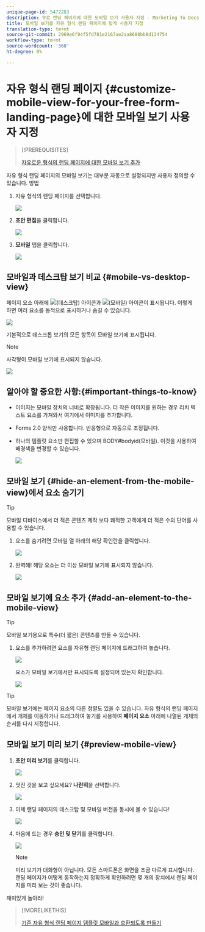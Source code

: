 ```yaml
---
unique-page-id: 5472283
description: 무료 랜딩 페이지에 대한 모바일 보기 사용자 지정 - Marketing To Docs - 제품 설명서
title: 모바일 보기를 자유 형식 랜딩 페이지에 맞게 사용자 지정
translation-type: tm+mt
source-git-commit: 2969e6f94f5fd781e2167ae2aa8680bb8d134754
workflow-type: tm+mt
source-wordcount: '368'
ht-degree: 0%

---
```



# 자유 형식 랜딩 페이지 {#customize-mobile-view-for-your-free-form-landing-page}에 대한 모바일 보기 사용자 지정

>[!PREREQUISITES]
>
>[자유로운 형식의 랜딩 페이지에 대한 모바일 보기 추가](/help/marketo/product-docs/demand-generation/landing-pages/free-form-landing-pages/add-a-mobile-view-for-your-free-form-landing-page.md)

자유 형식 랜딩 페이지의 모바일 보기는 대부분 자동으로 설정되지만 사용자 정의할 수 있습니다. 방법

1. 자유 형식의 랜딩 페이지를 선택합니다.

   ![](assets/selectlandingapge.jpg)

1. **초안 편집**&#x200B;을 클릭합니다.

   ![](assets/image2015-1-22-18-3a33-3a12.png)

1. **모바일** 탭을 클릭합니다.

   ![](assets/image2015-1-22-18-3a31-3a40.png)

## 모바일과 데스크탑 보기 비교 {#mobile-vs-desktop-view}

페이지 요소 아래에 ![](assets/image2015-1-22-18-3a39-3a53.png)(데스크탑) 아이콘과 ![](assets/image2015-1-22-18-3a40-3a31.png)(모바일) 아이콘이 표시됩니다. 이렇게 하면 여러 요소를 동적으로 표시하거나 숨길 수 있습니다.

![](assets/image2015-5-21-15-3a9-3a34.png)

기본적으로 데스크톱 보기의 모든 항목이 모바일 보기에 표시됩니다.

>[!NOTE]
>
>사각형이 모바일 보기에 표시되지 않습니다.

![](assets/image2015-5-21-15-3a12-3a2.png)

## 알아야 할 중요한 사항:{#important-things-to-know}

* 이미지는 모바일 장치의 너비로 확장됩니다. 더 작은 이미지를 원하는 경우 리치 텍스트 요소를 가져와서 여기에서 이미지를 추가합니다.
* Forms 2.0 양식만 사용합니다. 반응형으로 자동으로 조정됩니다.
* 하나의 템플릿 요소만 편집할 수 있으며 BODY#bodyid(모바일). 이것을 사용하여 배경색을 변경할 수 있습니다.

   ![](assets/image2015-5-21-15-3a15-3a47.png)

## 모바일 보기 {#hide-an-element-from-the-mobile-view}에서 요소 숨기기

>[!TIP]
>
>모바일 디바이스에서 더 적은 콘텐츠 제작 보다 쾌적한 고객에게 더 적은 수의 단어를 사용할 수 있습니다.

1. 요소를 숨기려면 모바일 열 아래의 해당 확인란을 클릭합니다.

   ![](assets/image2015-5-21-15-3a28-3a17.png)

1. 완벽해! 해당 요소는 더 이상 모바일 보기에 표시되지 않습니다.

   ![](assets/image2015-5-21-15-3a30-3a17.png)

## 모바일 보기에 요소 추가 {#add-an-element-to-the-mobile-view}

>[!TIP]
>
>모바일 보기용으로 특수(더 짧은) 콘텐츠를 만들 수 있습니다.

1. 요소를 추가하려면 요소를 자유형 랜딩 페이지에 드래그하여 놓습니다.

   ![](assets/image2015-5-21-15-3a32-3a22.png)

   요소가 모바일 보기에서만 표시되도록 설정되어 있는지 확인합니다.

   ![](assets/image2015-5-21-15-3a35-3a29.png)

>[!TIP]
>
>모바일 보기에는 페이지 요소의 다른 정렬도 있을 수 있습니다. 자유 형식의 랜딩 페이지에서 개체를 이동하거나 드래그하여 놓기를 사용하여 **페이지 요소** 아래에 나열된 개체의 순서를 다시 지정합니다.

## 모바일 보기 미리 보기 {#preview-mobile-view}

1. **초안 미리 보기**&#x200B;를 클릭합니다.

   ![](assets/image2015-5-21-15-3a36-3a35.png)

1. 멋진 것을 보고 싶으세요? **나란히**&#x200B;을 선택합니다.

   ![](assets/image2015-1-22-20-3a2-3a15.png)

1. 이제 랜딩 페이지의 데스크탑 및 모바일 버전을 동시에 볼 수 있습니다!

   ![](assets/image2015-1-22-20-3a3-3a22.png)

1. 마음에 드는 경우 **승인 및 닫기**&#x200B;를 클릭합니다.

   ![](assets/image2015-1-22-20-3a5-3a36.png)

   >[!NOTE]
   >
   >미리 보기가 대화형이 아닙니다. 모든 스마트폰은 화면을 조금 다르게 표시합니다. 랜딩 페이지가 어떻게 동작하는지 정확하게 확인하려면 몇 개의 장치에서 랜딩 페이지를 미리 보는 것이 좋습니다.

재미있게 놀아라!

>[!MORELIKETHIS]
>
>[기존 자유 형식 랜딩 페이지 템플릿 모바일과 호환되도록 만들기](/help/marketo/product-docs/demand-generation/landing-pages/landing-page-templates/make-an-existing-free-form-landing-page-template-mobile-compatible.md)
